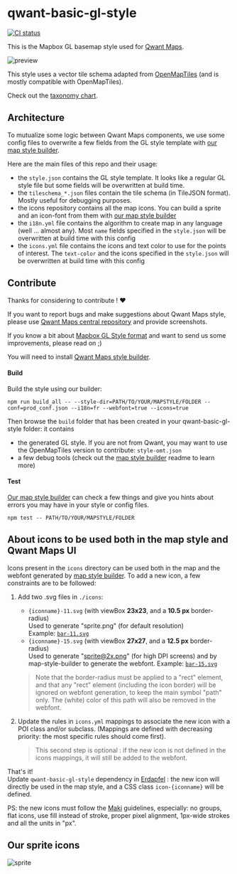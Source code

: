 # qwant-basic-gl-style

[![CI status](https://github.com/Qwant/qwant-basic-gl-style/workflows/qwant-basic-gl-style%20build/badge.svg)](https://github.com/Qwant/fafnir)

This is the Mapbox GL basemap style used for [Qwant Maps](https://github.com/QwantResearch/QwantMaps).

![preview](https://qwant.github.io/qwant-basic-gl-style/preview/custom.png)

This style uses a vector tile schema adapted from [OpenMapTiles](https://github.com/Qwant/OpenMapTiles) (and is mostly compatible with OpenMapTiles).

Check out the [taxonomy chart](https://jawg.github.io/taxonomy/demo/?url=https://raw.githubusercontent.com/Qwant/qwant-basic-gl-style/master/style.json).

## Architecture

To mutualize some logic between Qwant Maps components, we use some config files to overwrite a few fields from the GL style template with [our map style builder](https://github.com/Qwant/map-style-builder).

Here are the main files of this repo and their usage:

* the `style.json` contains the GL style template. It looks like a regular GL style file but some fields will be overwritten at build time.
* the `tileschema_*.json` files contain the tile schema (in TileJSON format). Mostly useful for debugging purposes.
* the icons repository contains all the map icons. You can build a sprite and an icon-font from them with [our map style builder](https://github.com/Qwant/map-style-builder)
* the `i18n.yml` file contains the algorithm to create map in any language (well ... almost any). Most `name` fields specified in the `style.json` will be overwritten at build time with this config
* the `icons.yml` file contains the icons and text color to use for the points of interest. The `text-color` and the icons specified in the `style.json` will be overwritten at build time with this config

## Contribute

Thanks for considering to contribute ! :heart:

If you want to report bugs and make suggestions about Qwant Maps style, please use [Qwant Maps central repository](https://github.com/QwantResearch/QwantMaps) and provide screenshots.

If you know a bit about [Mapbox GL Style format](https://www.mapbox.com/mapbox-gl-js/style-spec) and want to send us some improvements, please read on ;)

You will need to install [Qwant Maps style builder](https://github.com/Qwant/map-style-builder).

#### Build

Build the style using our builder:

```
npm run build_all -- --style-dir=PATH/TO/YOUR/MAPSTYLE/FOLDER --conf=prod_conf.json --i18n=fr --webfont=true --icons=true
```

Then browse the `build` folder that has been created in your qwant-basic-gl-style folder: it contains
* the generated GL style. If you are not from Qwant, you may want to use the OpenMapTiles version to contribute: `style-omt.json`
* a few debug tools (check out the [map style builder](https://github.com/Qwant/map-style-builder) readme to learn more)

#### Test

[Our map style builder](https://github.com/Qwant/map-style-builder) can check a few things and give you hints about errors you may have in your style or config files.

`npm test -- PATH/TO/YOUR/MAPSTYLE/FOLDER`

## About icons to be used both in the map style and Qwant Maps UI

Icons present in the `icons` directory can be used both in the map and the webfont generated by [map style builder](https://github.com/Qwant/map-style-builder).
To add a new icon, a few constraints are to be followed:

1. Add two .svg files in `./icons`:
	* `{iconname}-11.svg` (with viewBox **23x23**, and a **10.5 px** border-radius)  
  Used to generate "sprite.png" (for default resolution)   
	Example: [`bar-11.svg`](./icons/bar-11.svg)
	* `{iconname}-15.svg` (with viewBox **27x27**, and a **12.5 px** border-radius)  
  Used to generate "sprite@2x.png" (for high DPI screens) and by map-style-builder to generate the webfont.
	Example: [`bar-15.svg`](./icons/bar-15.svg)

    > Note that the border-radius must be applied to a "rect" element, and that any "rect" element (including the icon border) will be ignored on webfont generation, to keep the main symbol "path" only. The (white) color of this path will also be removed in the webfont.

2. Update the rules in `icons.yml` mappings to associate the new icon with a POI class and/or subclass. (Mappings are defined with decreasing priority: the most specific rules should come first).
    > This second step is optional : if the new icon is not defined in the icons mappings, it will still be added to the webfont.

That's it!  
Update `qwant-basic-gl-style` dependency in [Erdapfel](https://github.com/QwantResearch/erdapfel) : the new icon will directly be used in the map style, and a CSS class `icon-{iconname}` will be defined.

PS: the new icons must follow the [Maki](https://labs.mapbox.com/maki-icons/guidelines/) guidelines, especially: no groups, flat icons, use fill instead of stroke, proper pixel alignment, 1px-wide strokes and all the units in "px".


## Our sprite icons

![sprite](https://qwant.github.io/qwant-basic-gl-style/sprite@2x.png)
